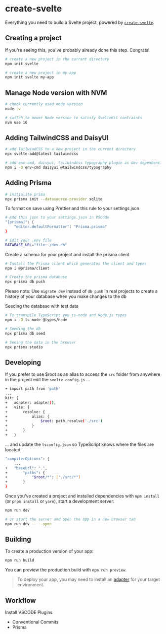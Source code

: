 # create-svelte

Everything you need to build a Svelte project, powered by [`create-svelte`](https://github.com/sveltejs/kit/tree/master/packages/create-svelte).

## Creating a project

If you're seeing this, you've probably already done this step. Congrats!

```bash
# create a new project in the current directory
npm init svelte

# create a new project in my-app
npm init svelte my-app
```

## Manage Node version with NVM

```bash
# check currently used node version
node -v

# switch to newer Node version to satisfy SvelteKit contraints
nvm use 16
```

## Adding TailwindCSS and DaisyUI

```bash
# add TailwindCSS to a new project in the current directory
npx svelte-add@latest tailwindcss

# add env-cmd, daisyui, tailwindcss typography plugin as dev dependencies
npm i -D env-cmd daisyui @tailwindcss/typography
```

## Adding Prisma

```bash
# initialite prima
npx prisma init --datasource-provider sqlite
```

To format on save using Prettier and this rule to your settings.json

```bash
# Add this json to your settings.json in VSCode
"[prisma]": {
    "editor.defaultFormatter": "Prisma.prisma"
}

# Edit your .env file
DATABASE_URL="file:./dev.db"
```

Create a schema for your project and install the prisma client

```bash
# Install the Prisma client which generates the client and types
npm i @prisma/client

# Create the prisma database
npx prisma db push
```

Please note: Use `migrate dev` instead of `db push` in real projects to create a history of your database when you make changes to the db

Seeding the database with test data

```bash
# To transpile TypeScript you ts-node and Node.js types
npm i -D ts-node @types/node

# Seeding the db
npx prisma db seed

# Seeing the data in the browser
npx prisma studio
```

## Developing

If you prefer to use $root as an alias to access the `src` folder from anywhere in the project edit the `svelte-config.js` ...

```bash
+ import path from 'path'
...
kit: {
+	adapter: adapter(),
+   vite: {
+ 	    resolve: {
+ 		    alias: {
+ 			    $root: path.resolve('./src')
+ 		    }
+ 	    }
+   }
```

... and update the `tsconfig.json` so TypeScript knows where the files are located.

```bash
"compilerOptions": {
    ...
+   "baseUrl": ".",
+		"paths": {
+			"$root/*": ["./src/*"]
+	    }
}
```

Once you've created a project and installed dependencies with `npm install` (or `pnpm install` or `yarn`), start a development server:

```bash
npm run dev

# or start the server and open the app in a new browser tab
npm run dev -- --open
```

## Building

To create a production version of your app:

```bash
npm run build
```

You can preview the production build with `npm run preview`.

> To deploy your app, you may need to install an [adapter](https://kit.svelte.dev/docs/adapters) for your target environment.

## Workflow

Install VSCODE Plugins

- Conventional Commits
- Prisma
